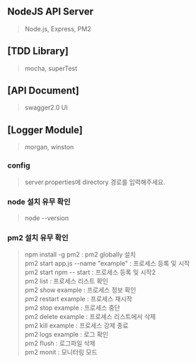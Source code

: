 ## NodeJS API Server
> Node.js, Express, PM2
## [TDD Library] 
> mocha, superTest
## [API Document]
> swagger2.0 UI
## [Logger Module]
> morgan, winston

### config
> server.properties에 directory 경로를 입력해주세요.


### node 설치 유무 확인
> node --version

### pm2 설치 유무 확인

>npm install -g pm2 : pm2 globally 설치 <br> 
pm2 start app.js --name "example" : 프로세스 등록 및 시작 <br> 
pm2 start npm -- start : 프로세스 등록 및 시작2 <br> 
pm2 list : 프로세스 리스트 확인 <br> 
pm2 show example : 프로세스 정보 확인 <br> 
pm2 restart example : 프로세스 재시작 <br> 
pm2 stop example : 프로세스 중단 <br> 
pm2 delete example : 프로세스 리스트에서 삭제 <br> 
pm2 kill example : 프로세스 강제 종료 <br> 
pm2 logs example : 로그 확인 <br> 
pm2 flush : 로그파일 삭제 <br> 
pm2 monit : 모니터링 모드 <br> 
